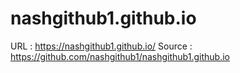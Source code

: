 # nashgithub1.github.io

URL : https://nashgithub1.github.io/
Source : https://github.com/nashgithub1/nashgithub1.github.io
